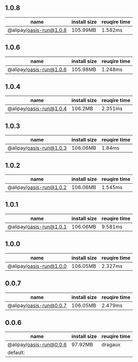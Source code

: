 ## 1.0.8

| name | install size | reuqire time |
| ---  | --- | --- |
| @alipay/oasis-run@1.0.8 | 105.99MB | 1.582ms |


## 1.0.6

| name | install size | reuqire time |
| ---  | --- | --- |
| @alipay/oasis-run@1.0.6 | 105.98MB | 1.248ms |


## 1.0.4

| name | install size | reuqire time |
| ---  | --- | --- |
| @alipay/oasis-run@1.0.4 | 106.2MB | 2.351ms |


## 1.0.3

| name | install size | reuqire time |
| ---  | --- | --- |
| @alipay/oasis-run@1.0.3 | 106.06MB | 1.84ms |


## 1.0.2

| name | install size | reuqire time |
| ---  | --- | --- |
| @alipay/oasis-run@1.0.2 | 106.06MB | 1.545ms |


## 1.0.1

| name | install size | reuqire time |
| ---  | --- | --- |
| @alipay/oasis-run@1.0.1 | 106.06MB | 9.581ms |


## 1.0.0

| name | install size | reuqire time |
| ---  | --- | --- |
| @alipay/oasis-run@1.0.0 | 106.05MB | 2.327ms |


## 0.0.7

| name | install size | reuqire time |
| ---  | --- | --- |
| @alipay/oasis-run@0.0.7 | 106.05MB | 2.479ms |


## 0.0.6

| name | install size | reuqire time |
| ---  | --- | --- |
| @alipay/oasis-run@0.0.6 | 97.92MB | dragaux
default: |
        